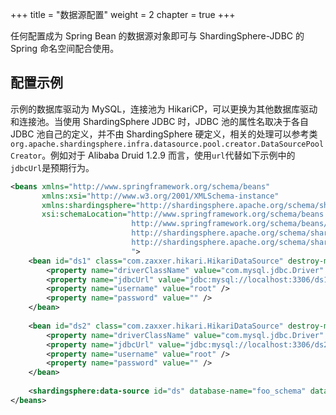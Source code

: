 +++
title = "数据源配置"
weight = 2
chapter = true
+++

任何配置成为 Spring Bean 的数据源对象即可与 ShardingSphere-JDBC 的 Spring 命名空间配合使用。

## 配置示例

示例的数据库驱动为 MySQL，连接池为 HikariCP，可以更换为其他数据库驱动和连接池。当使用 ShardingSphere JDBC 时，JDBC 池的属性名取决于各自 JDBC 池自己的定义，并不由 ShardingSphere 硬定义，相关的处理可以参考类`org.apache.shardingsphere.infra.datasource.pool.creator.DataSourcePoolCreator`。例如对于 Alibaba Druid 1.2.9 而言，使用`url`代替如下示例中的`jdbcUrl`是预期行为。

```xml
<beans xmlns="http://www.springframework.org/schema/beans"
       xmlns:xsi="http://www.w3.org/2001/XMLSchema-instance"
       xmlns:shardingsphere="http://shardingsphere.apache.org/schema/shardingsphere/datasource"
       xsi:schemaLocation="http://www.springframework.org/schema/beans 
                           http://www.springframework.org/schema/beans/spring-beans.xsd 
                           http://shardingsphere.apache.org/schema/shardingsphere/datasource
                           http://shardingsphere.apache.org/schema/shardingsphere/datasource/datasource.xsd
                           ">
    <bean id="ds1" class="com.zaxxer.hikari.HikariDataSource" destroy-method="close">
        <property name="driverClassName" value="com.mysql.jdbc.Driver" />
        <property name="jdbcUrl" value="jdbc:mysql://localhost:3306/ds1" />
        <property name="username" value="root" />
        <property name="password" value="" />
    </bean>
    
    <bean id="ds2" class="com.zaxxer.hikari.HikariDataSource" destroy-method="close">
        <property name="driverClassName" value="com.mysql.jdbc.Driver" />
        <property name="jdbcUrl" value="jdbc:mysql://localhost:3306/ds2" />
        <property name="username" value="root" />
        <property name="password" value="" />
    </bean>
    
    <shardingsphere:data-source id="ds" database-name="foo_schema" data-source-names="ds1,ds2" rule-refs="..." />
</beans>
```

